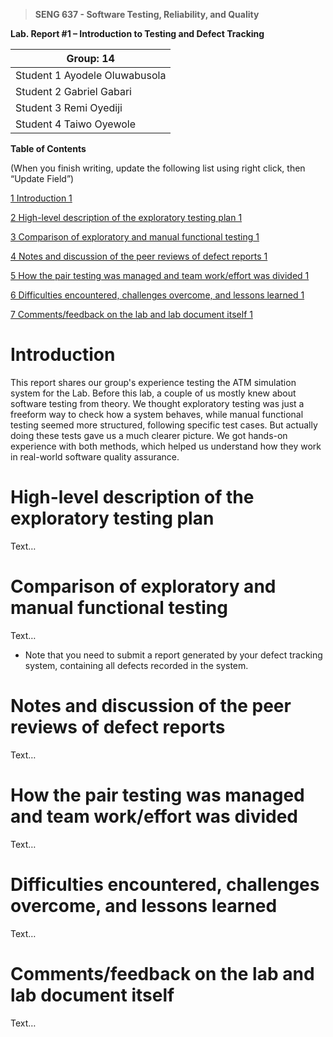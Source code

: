 >   **SENG 637 - Software Testing, Reliability, and Quality**

**Lab. Report \#1 – Introduction to Testing and Defect Tracking**

| Group: 14      |
|-----------------|
| Student 1 Ayodele Oluwabusola                 |   
| Student 2 Gabriel Gabari             |   
| Student 3 Remi Oyediji               |   
| Student 4 Taiwo Oyewole                |   


**Table of Contents**

(When you finish writing, update the following list using right click, then
“Update Field”)

[1 Introduction	1](#_Toc439194677)

[2 High-level description of the exploratory testing plan	1](#_Toc439194678)

[3 Comparison of exploratory and manual functional testing	1](#_Toc439194679)

[4 Notes and discussion of the peer reviews of defect reports	1](#_Toc439194680)

[5 How the pair testing was managed and team work/effort was
divided	1](#_Toc439194681)

[6 Difficulties encountered, challenges overcome, and lessons
learned	1](#_Toc439194682)

[7 Comments/feedback on the lab and lab document itself	1](#_Toc439194683)

# Introduction

This report shares our group's experience testing the ATM simulation system for the Lab. Before this lab, a couple of us mostly knew about software testing from theory. We thought exploratory testing was just a freeform way to check how a system behaves, while manual functional testing seemed more structured, following specific test cases. But actually doing these tests gave us a much clearer picture. We got hands-on experience with both methods, which helped us understand how they work in real-world software quality assurance.

# High-level description of the exploratory testing plan

Text…

# Comparison of exploratory and manual functional testing

Text…

-   Note that you need to submit a report generated by your defect tracking
    system, containing all defects recorded in the system.

# Notes and discussion of the peer reviews of defect reports

Text…

# How the pair testing was managed and team work/effort was divided 

Text…

# Difficulties encountered, challenges overcome, and lessons learned

Text…

# Comments/feedback on the lab and lab document itself

Text…

